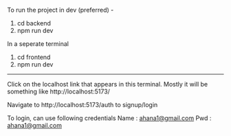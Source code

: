 To run the project in dev (preferred) -
1. cd backend
2. npm run dev
   
In a seperate terminal
1. cd frontend
2. npm run dev

---------------------------
Click on the localhost link that appears in this terminal. Mostly it will be something like http://localhost:5173/

Navigate to http://localhost:5173/auth to signup/login

To login, can use following credentials
Name : ahana1@gmail.com
Pwd : ahana1@gmail.com
